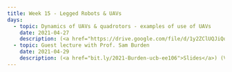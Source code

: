 ```yaml
---
title: Week 15 - Legged Robots & UAVs
days:
  - topic: Dynamics of UAVs & quadrotors - examples of use of UAVs
    date: 2021-04-27
    description: (<a href="https://drive.google.com/file/d/1y2ZClUQJiQqb-F_IHL6GNZlXmfs9SA1e/view?usp=sharing">Berkeley Aerobotics slides</a>) (<a href="https://drive.google.com/file/d/1WyQeOTC4iCDpcu3QojD5aHKi-R_wG0dw/view?usp=sharing">Quadrotor Dynamics slides</a>) (<a href="https://drive.google.com/file/d/1hxT9iNNgI6oN9bYh3cI9oGwTBtHSMMQ6/view?usp=sharing">Planning with Dynamics slides</a>) (<a href="https://youtu.be/hpHaWcWBA0w">Video</a>) (Scribe Notes)
  - topic: Guest lecture with Prof. Sam Burden
    date: 2021-04-29
    description: (<a href="bit.ly/2021-Burden-ucb-ee106">Slides</a>) (Video) (Scribe Notes)
---
```


